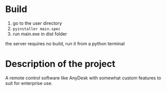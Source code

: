 # **Build**
1. go to the user directory
2. `pyinstaller main.spec`
3. run main.exe in dist folder

the server requires no build, run it from a python terminal

# **Description of the project**
A remote control software like AnyDesk with somewhat custom features to suit for enterprise use.
